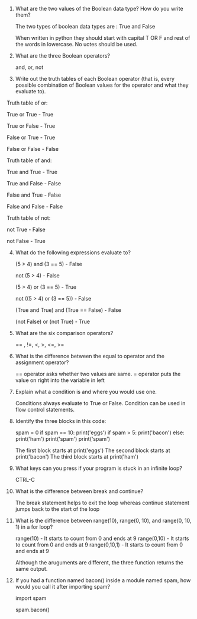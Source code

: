 1. What are the two values of the Boolean data type? How do you write them?
	
	The two types of boolean data types are : True and False

	When written in python they should start with capital T OR F and rest 
	of the words in lowercase. No uotes should be used.


2. What are the three Boolean operators?

	and, or, not


3. Write out the truth tables of each Boolean operator (that is, every possible combination of Boolean 
  values for the operator and what they evaluate to).

 Truth table of or:

  True or True     -   True

  True or False    -     True

  False or True     -    True

  False or False    -   False


Truth table of and:

 True and True      -  True

 True and False      -  False

 False and True      - False

 False and False     - False


Truth table of not:

 not True             -  False

 not False            -   True



4. What do the following expressions evaluate to?

	(5 > 4) and (3 == 5)		 			- False

	not (5 > 4)					 			- False

	(5 > 4) or (3 == 5)          			- True

	not ((5 > 4) or (3 == 5))    			- False

	(True and True) and (True == False)     - False

	(not False) or (not True)    			- True



5. What are the six comparison operators?

	== , !=, <, >, <=, >=



6. What is the difference between the equal to operator and the assignment operator?

	== operator asks whether two values are same.
	= operator puts the value on right into the variable in left



7. Explain what a condition is and where you would use one.

	Conditions always evaluate to True or False. Condition can be used in flow control statements.


8. Identify the three blocks in this code:

	spam = 0
	if spam == 10:
	    print('eggs')
	    if spam > 5:
	        print('bacon')
	    else:
	        print('ham')
	    print('spam')
	print('spam')

	The first block starts at print('eggs')
	The second block starts at print('bacon')
	The third block starts at print('ham')


10. What keys can you press if your program is stuck in an infinite loop?

	CTRL-C


11. What is the difference between break and continue?

	The break statement helps to exit the loop whereas continue statement jumps back to the start
	of the loop


12. What is the difference between range(10), range(0, 10), and range(0, 10, 1) in a for loop?

	range(10)  - It starts to count from 0 and ends at 9
	range(0,10) - It starts to count from 0 and ends at 9
	range(0,10,1) - It starts to count from 0 and ends at 9

	Although the aruguments are different, the three function returns the same output.


14. If you had a function named bacon() inside a module named spam, how would you call it after importing spam?

	import spam

	spam.bacon()

